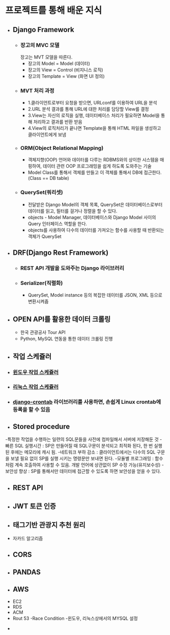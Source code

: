 # 프로젝트를 통해 배운 지식

* ## Django Framework
  - ### 장고의 MVC 모델
    장고는 MVT 모델을 따른다.
    + 장고의 Model = Model (데이터)
    + 장고의 View  = Control (비지니스 로직)
    + 장고의 Template = View (화면 UI 정의)
  - ### MVT 처리 과정
    + 1.클라이언트로부터 요청을 받으면, URLconf를 이용하여 URL을 분석
    + 2.URL 분석 결과를 통해 URL에 대한 처리를 담당할 View를 결정
    + 3.View는 자신의 로직을 실행, 데이터베이스 처리가 필요하면 Model을 통해 처리하고 결과를 반환 받음
    + 4.View의 로직처리가 끝나면 Template을 통해 HTML 파일을 생성하고 클라이언트에게 보냄
  - ### ORM(Object Relational Mapping)
    + 객체지향(OOP) 언어와 데이터를 다루는 RDBMS와의 상이한 시스템을 매핑하여, 데이터 관련 OOP 프로그래밍을 쉽게 하도록 도와주는 기술
    + Model Class를 통해서 객체를 만들고 이 객체를 통해서 DB에 접근한다.(Class == DB table)
  - ### QuerySet(쿼리셋)
    + 전달받은 Django Model의 객체 목록, QuerySet은 데이터베이스로부터 데이터를 읽고, 필터를 걸거나 정렬을 할 수 있다. 
    + objects - Model Manager, 데이터베이스와 Django Model 사이의 Query 인터페이스 역할을 한다.
    + objects를 사용하여 다수의 데이터를 가져오는 함수를 사용할 때 반환되는 객체가 QuerySet
* ## DRF(Django Rest Framework)
  - ### REST API 개발을 도와주는 Django 라이브러리 
  - ### Serializer(직렬화)
    + QuerySet, Model instance 등의 복잡한 데이터를 JSON, XML 등으로 변환시켜줌
  
* ## OPEN API를 활용한 데이터 크롤링
    + 한국 관광공사 Tour API
    + Python, MySQL 연동을 통한 데이터 크롤링 진행
 
* ## 작업 스케쥴러
 - ### [윈도우 작업 스케쥴러](https://wikidocs.net/5857)
 - ### [리눅스 작업 스케쥴러](https://zetawiki.com/wiki/%EB%A6%AC%EB%88%85%EC%8A%A4_%EB%B0%98%EB%B3%B5_%EC%98%88%EC%95%BD%EC%9E%91%EC%97%85_cron,_crond,_crontab)
 - ### [django-crontab](https://pypi.org/project/django-crontab/) 라이브러리를 사용하면, 손쉽게 Linux crontab에 등록을 할 수 있음

* ## Stored procedure
-특정한 작업을 수행하는 일련의 SQL문들을 사전에 컴파일해서 서버에 저장해둔 것 
-빠른 SQL 실행시간 : SP은 만들어질 때 SQL구문이 분석되고 최적화 된다, 한 번 실행된 후에는 메모리에 캐시 됨.
-네트워크 부하 감소 : 클라이언트에서는 다수의 SQL 구문을 보낼 필요 없이 SP를 실행 시키는 명령문만 보내면 된다. 
-모듈별 프로그래밍 : 함수처럼 계속 호출하여 사용할 수 있음. 개발 언어에 상관없이 SP 수정 가능(유지보수성)
-보안성 향상 : SP를 통해서만 데이터에 접근할 수 있도록 하면 보안성을 얻을 수 있다.

* ## REST API
* ## JWT 토큰 인증
* ## 태그기반 관광지 추천 원리
 - 자카드 알고리즘
* ## CORS
* ## PANDAS
* ## AWS
 + EC2
 + RDS
 + ACM
 + Rout 53
-Race Condition
-윈도우, 리눅스상에서의 MYSQL 설정
-



